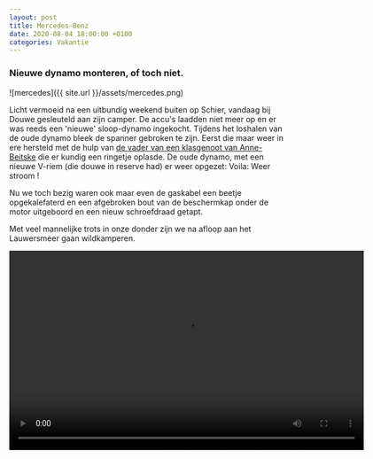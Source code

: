 ```yaml
---
layout: post
title: Mercedes-Benz
date: 2020-08-04 18:00:00 +0100
categories: Vakantie
---
```


### Nieuwe dynamo monteren, of toch niet.

![mercedes]({{ site.url }}/assets/mercedes.png)

Licht vermoeid na een uitbundig weekend buiten op Schier, vandaag bij Douwe gesleuteld aan zijn camper. De accu's laadden niet meer op en er was reeds een 'nieuwe' sloop-dynamo ingekocht. Tijdens het loshalen van de oude dynamo bleek de spanner gebroken te zijn. Eerst die maar weer in ere hersteld met de hulp van [de vader van een klasgenoot van Anne-Beitske](http://koudenburgtechniek.nl/) die er kundig een ringetje oplasde. De oude dynamo, met een nieuwe V-riem (die douwe in reserve had) er weer opgezet: Voila: Weer stroom ! 

Nu we toch bezig waren ook maar even de gaskabel een beetje opgekalefaterd en een afgebroken bout van de beschermkap onder de motor uitgeboord en een nieuw schroefdraad getapt.  

Met veel mannelijke trots in onze donder zijn we na afloop aan het Lauwersmeer gaan wildkamperen.

 <video width="640" height="360" controls>
  <source src="http://prisse.net/mercedes.mp4">
Error: Your browser does not support the video tag.
</video> 
